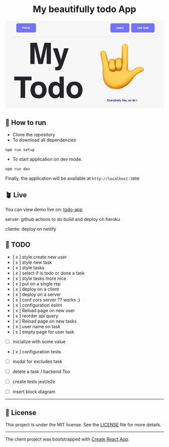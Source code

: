 <h1 align="center">My beautifully todo App</h1>

<p align="center">
  <img alt="Preview" src="./.github/preview.png">
</p>

## 🚀 How to run

- Clone the repository
- To download all dependencies
```shell
npm run setup
```
- To start application on dev mode.
```shell
npm run dev
```

Finally, the application will be available at `http://localhost:3000`

## 🪴 Live
You can view demo live on: [todo-app](https://mystifying-hodgkin-6d03c9.netlify.app/)

server: github actions to do build and deploy on heroku

cliente: deploy on netlify

## 🎩 TODO

- [ x ] style create new user
- [ x ] style new task
- [ x ] style tasks
- [ x ] select if is todo or done a task
- [ x ] style tasks more nice
- [ x ] put on a single rep
- [ x ] deploy on a client
- [ x ] deploy on a server
- [ x ] conf cors server ?? works ;) 
- [ x ] configuration eslint
- [ x ] Reload page on new user
- [ x ] reorder api query. 
- [ x ] Reload page on new tasks
- [ x ] user name on task
- [ x ] empty page for user task
- [ ] inicialize with some value
- [ x ] configuration tests
- [ ] modal for excludes task
- [ ] delete a task / backend Too
- [ ] create tests jest/e2e
- [ ] insert block diagram 


---
## 📄 License

This project is under the MIT license. See the [LICENSE](LICENSE.md) file for more details.

---

The client project was bootstrapped with [Create React App](https://github.com/facebook/create-react-app).
